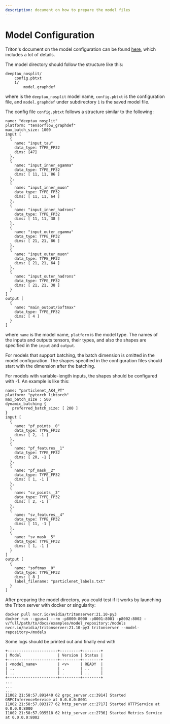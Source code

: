 ```yaml
---
description: document on how to prepare the model files
---
```


# Model Configuration

Triton's document on the model configuration can be found [here](https://github.com/triton-inference-server/server/blob/main/docs/model\_configuration.md), which includes a lot of details.&#x20;

The model directory should follow the structure like this:

```
deeptau_nosplit/
    config.pbtxt
    1/
        model.graphdef
```

where is the `deeptau_nosplit` model name, `config.pbtxt` is the configuration file, and `model.graphdef` under subdirectory `1` is the saved model file.&#x20;

The config file `config.pbtxt` follows a structure similar to the following:

```
name: "deeptau_nosplit"
platform: "tensorflow_graphdef"
max_batch_size: 1000
input [
  {
    name: "input_tau"
    data_type: TYPE_FP32
    dims: [47]
  },
  {
    name: "input_inner_egamma"
    data_type: TYPE_FP32
    dims: [ 11, 11, 86 ]
  },
  {
    name: "input_inner_muon"
    data_type: TYPE_FP32
    dims: [ 11, 11, 64 ]
  },
  {
    name: "input_inner_hadrons"
    data_type: TYPE_FP32
    dims: [ 11, 11, 38 ]
  },
  {
    name: "input_outer_egamma"
    data_type: TYPE_FP32
    dims: [ 21, 21, 86 ]
  },
  {
    name: "input_outer_muon"
    data_type: TYPE_FP32
    dims: [ 21, 21, 64 ]
  },
  {
    name: "input_outer_hadrons"
    data_type: TYPE_FP32
    dims: [ 21, 21, 38 ]
  }
]
output [
  {
    name: "main_output/Softmax"
    data_type: TYPE_FP32
    dims: [ 4 ]
  }
]
```

where `name` is the model name, `platform` is the model type. The names of the inputs and outputs tensors, their types, and also the shapes are specified in the `input` and `output`.

For models that support batching, the batch dimension is omitted in the model configuration. The shapes specified in the configuration files should start with the dimension after the batching.

For models with variable-length inputs, the shapes should be configured with -1. An example is like this:

```
name: "particlenet_AK4_PT"
platform: "pytorch_libtorch"
max_batch_size : 500
dynamic_batching {
   preferred_batch_size: [ 200 ]
}
input [
  {
    name: "pf_points__0"
    data_type: TYPE_FP32
    dims: [ 2, -1 ]
  },
  {
    name: "pf_features__1"
    data_type: TYPE_FP32
    dims: [ 20, -1 ]
  },
  {
    name: "pf_mask__2"
    data_type: TYPE_FP32
    dims: [ 1, -1 ]
  },
  {
    name: "sv_points__3"
    data_type: TYPE_FP32
    dims: [ 2, -1 ]
  },
  {
    name: "sv_features__4"
    data_type: TYPE_FP32
    dims: [ 11, -1 ]
  },
  {
    name: "sv_mask__5"
    data_type: TYPE_FP32
    dims: [ 1, -1 ]
  }
]
output [
  {
    name: "softmax__0"
    data_type: TYPE_FP32
    dims: [ 8 ]
    label_filename: "particlenet_labels.txt"
  }
]
```

After preparing the model directory, you could test if it works by launching the Triton server with docker or singularity:

```
docker pull nvcr.io/nvidia/tritonserver:21.10-py3
docker run --gpus=1 --rm -p8000:8000 -p8001:8001 -p8002:8002 -v/full/path/to/docs/examples/model_repository:/models nvcr.io/nvidia/tritonserver:21.10-py3 tritonserver --model-repository=/models
```

Some logs should be printed out and finally end with

```
+----------------------+---------+--------+
| Model                | Version | Status |
+----------------------+---------+--------+
| <model_name>         | <v>     | READY  |
| ..                   | .       | ..     |
| ..                   | .       | ..     |
+----------------------+---------+--------+
...
...
...
I1002 21:58:57.891440 62 grpc_server.cc:3914] Started GRPCInferenceService at 0.0.0.0:8001
I1002 21:58:57.893177 62 http_server.cc:2717] Started HTTPService at 0.0.0.0:8000
I1002 21:58:57.935518 62 http_server.cc:2736] Started Metrics Service at 0.0.0.0:8002
```
